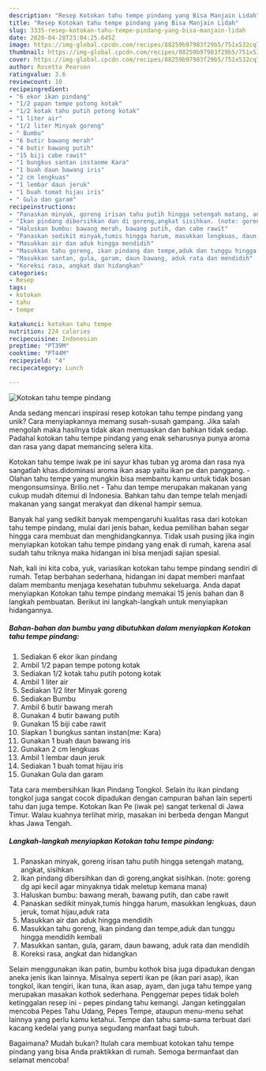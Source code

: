 ```yaml
---
description: "Resep Kotokan tahu tempe pindang yang Bisa Manjain Lidah"
title: "Resep Kotokan tahu tempe pindang yang Bisa Manjain Lidah"
slug: 3335-resep-kotokan-tahu-tempe-pindang-yang-bisa-manjain-lidah
date: 2020-04-28T23:04:25.645Z
image: https://img-global.cpcdn.com/recipes/88259b97983f29b5/751x532cq70/kotokan-tahu-tempe-pindang-foto-resep-utama.jpg
thumbnail: https://img-global.cpcdn.com/recipes/88259b97983f29b5/751x532cq70/kotokan-tahu-tempe-pindang-foto-resep-utama.jpg
cover: https://img-global.cpcdn.com/recipes/88259b97983f29b5/751x532cq70/kotokan-tahu-tempe-pindang-foto-resep-utama.jpg
author: Rosetta Pearson
ratingvalue: 3.6
reviewcount: 10
recipeingredient:
- "6 ekor ikan pindang"
- "1/2 papan tempe potong kotak"
- "1/2 kotak tahu putih potong kotak"
- "1 liter air"
- "1/2 liter Minyak goreng"
- " Bumbu"
- "6 butir bawang merah"
- "4 butir bawang putih"
- "15 biji cabe rawit"
- "1 bungkus santan instanme Kara"
- "1 buah daun bawang iris"
- "2 cm lengkuas"
- "1 lembar daun jeruk"
- "1 buah tomat hijau iris"
- " Gula dan garam"
recipeinstructions:
- "Panaskan minyak, goreng irisan tahu putih hingga setengah matang, angkat, sisihkan"
- "Ikan pindang dibersihkan dan di goreng,angkat sisihkan. (note: goreng dg api kecil agar minyaknya tidak meletup kemana mana)"
- "Haluskan bumbu: bawang merah, bawang putih, dan cabe rawit"
- "Panaskan sedikit minyak,tumis hingga harum, masukkan lengkuas, daun jeruk, tomat hijau,aduk rata"
- "Masukkan air dan aduk hingga mendidih"
- "Masukkan tahu goreng, ikan pindang dan tempe,aduk dan tunggu hingga mendidih kembali"
- "Masukkan santan, gula, garam, daun bawang, aduk rata dan mendidih"
- "Koreksi rasa, angkat dan hidangkan"
categories:
- Resep
tags:
- kotokan
- tahu
- tempe

katakunci: kotokan tahu tempe 
nutrition: 224 calories
recipecuisine: Indonesian
preptime: "PT39M"
cooktime: "PT44M"
recipeyield: "4"
recipecategory: Lunch

---
```



![Kotokan tahu tempe pindang](https://img-global.cpcdn.com/recipes/88259b97983f29b5/751x532cq70/kotokan-tahu-tempe-pindang-foto-resep-utama.jpg)

Anda sedang mencari inspirasi resep kotokan tahu tempe pindang yang unik? Cara menyiapkannya memang susah-susah gampang. Jika salah mengolah maka hasilnya tidak akan memuaskan dan bahkan tidak sedap. Padahal kotokan tahu tempe pindang yang enak seharusnya punya aroma dan rasa yang dapat memancing selera kita.

Kotokan tahu tempe iwak pe ini sayur khas tuban yg aroma dan rasa nya sangatlah khas.didominasi aroma ikan asap yaitu ikan pe dan panggang. - Olahan tahu tempe yang mungkin bisa membantu kamu untuk tidak bosan mengonsumsinya. Brilio.net - Tahu dan tempe merupakan makanan yang cukup mudah ditemui di Indonesia. Bahkan tahu dan tempe telah menjadi makanan yang sangat merakyat dan dikenal hampir semua.

Banyak hal yang sedikit banyak mempengaruhi kualitas rasa dari kotokan tahu tempe pindang, mulai dari jenis bahan, kedua pemilihan bahan segar hingga cara membuat dan menghidangkannya. Tidak usah pusing jika ingin menyiapkan kotokan tahu tempe pindang yang enak di rumah, karena asal sudah tahu triknya maka hidangan ini bisa menjadi sajian spesial.


Nah, kali ini kita coba, yuk, variasikan kotokan tahu tempe pindang sendiri di rumah. Tetap berbahan sederhana, hidangan ini dapat memberi manfaat dalam membantu menjaga kesehatan tubuhmu sekeluarga. Anda dapat menyiapkan Kotokan tahu tempe pindang memakai 15 jenis bahan dan 8 langkah pembuatan. Berikut ini langkah-langkah untuk menyiapkan hidangannya.

<!--inarticleads1-->

##### Bahan-bahan dan bumbu yang dibutuhkan dalam menyiapkan Kotokan tahu tempe pindang:

1. Sediakan 6 ekor ikan pindang
1. Ambil 1/2 papan tempe potong kotak
1. Sediakan 1/2 kotak tahu putih potong kotak
1. Ambil 1 liter air
1. Sediakan 1/2 liter Minyak goreng
1. Sediakan  Bumbu
1. Ambil 6 butir bawang merah
1. Gunakan 4 butir bawang putih
1. Gunakan 15 biji cabe rawit
1. Siapkan 1 bungkus santan instan(me: Kara)
1. Gunakan 1 buah daun bawang iris
1. Gunakan 2 cm lengkuas
1. Ambil 1 lembar daun jeruk
1. Sediakan 1 buah tomat hijau iris
1. Gunakan  Gula dan garam


Tata cara membersihkan Ikan Pindang Tongkol. Selain itu ikan pindang tongkol juga sangat cocok dipadukan dengan campuran bahan lain seperti tahu dan juga tempe. Kotokan Ikan Pe (iwak pe) sangat terkenal di Jawa Timur. Walau kuahnya terlihat mirip, masakan ini berbeda dengan Mangut khas Jawa Tengah. 

<!--inarticleads2-->

##### Langkah-langkah menyiapkan Kotokan tahu tempe pindang:

1. Panaskan minyak, goreng irisan tahu putih hingga setengah matang, angkat, sisihkan
1. Ikan pindang dibersihkan dan di goreng,angkat sisihkan. (note: goreng dg api kecil agar minyaknya tidak meletup kemana mana)
1. Haluskan bumbu: bawang merah, bawang putih, dan cabe rawit
1. Panaskan sedikit minyak,tumis hingga harum, masukkan lengkuas, daun jeruk, tomat hijau,aduk rata
1. Masukkan air dan aduk hingga mendidih
1. Masukkan tahu goreng, ikan pindang dan tempe,aduk dan tunggu hingga mendidih kembali
1. Masukkan santan, gula, garam, daun bawang, aduk rata dan mendidih
1. Koreksi rasa, angkat dan hidangkan


Selain menggunakan ikan patin, bumbu kothok bisa juga dipadukan dengan aneka jenis ikan lainnya. Misalnya seperti ikan pe (ikan pari asap), ikan tongkol, ikan tengiri, ikan tuna, ikan asap, ayam, dan juga tahu tempe yang merupakan masakan kothok sederhana. Penggemar pepes tidak boleh ketinggalan resep ini - pepes pindang tahu kemangi. Jangan ketinggalan mencoba Pepes Tahu Udang, Pepes Tempe, ataupun menu-menu sehat lainnya yang perlu kamu ketahui. Tempe dan tahu sama-sama terbuat dari kacang kedelai yang punya segudang manfaat bagi tubuh. 

Bagaimana? Mudah bukan? Itulah cara membuat kotokan tahu tempe pindang yang bisa Anda praktikkan di rumah. Semoga bermanfaat dan selamat mencoba!
